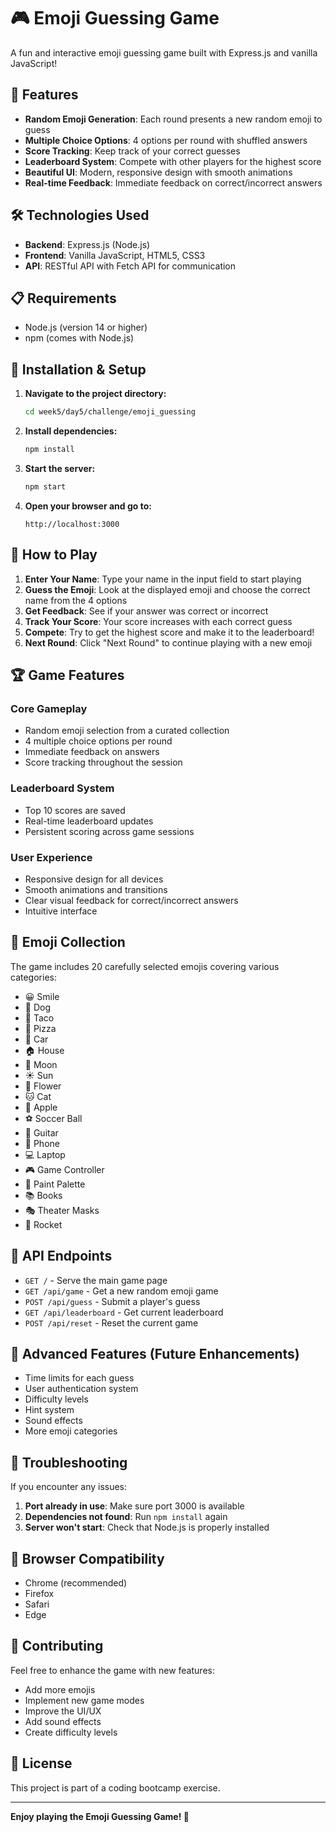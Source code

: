 # 🎮 Emoji Guessing Game

A fun and interactive emoji guessing game built with Express.js and vanilla JavaScript!

## 🚀 Features

- **Random Emoji Generation**: Each round presents a new random emoji to guess
- **Multiple Choice Options**: 4 options per round with shuffled answers
- **Score Tracking**: Keep track of your correct guesses
- **Leaderboard System**: Compete with other players for the highest score
- **Beautiful UI**: Modern, responsive design with smooth animations
- **Real-time Feedback**: Immediate feedback on correct/incorrect answers

## 🛠️ Technologies Used

- **Backend**: Express.js (Node.js)
- **Frontend**: Vanilla JavaScript, HTML5, CSS3
- **API**: RESTful API with Fetch API for communication

## 📋 Requirements

- Node.js (version 14 or higher)
- npm (comes with Node.js)

## 🚀 Installation & Setup

1. **Navigate to the project directory:**
   ```bash
   cd week5/day5/challenge/emoji_guessing
   ```

2. **Install dependencies:**
   ```bash
   npm install
   ```

3. **Start the server:**
   ```bash
   npm start
   ```

4. **Open your browser and go to:**
   ```
   http://localhost:3000
   ```

## 🎯 How to Play

1. **Enter Your Name**: Type your name in the input field to start playing
2. **Guess the Emoji**: Look at the displayed emoji and choose the correct name from the 4 options
3. **Get Feedback**: See if your answer was correct or incorrect
4. **Track Your Score**: Your score increases with each correct guess
5. **Compete**: Try to get the highest score and make it to the leaderboard!
6. **Next Round**: Click "Next Round" to continue playing with a new emoji

## 🏆 Game Features

### Core Gameplay
- Random emoji selection from a curated collection
- 4 multiple choice options per round
- Immediate feedback on answers
- Score tracking throughout the session

### Leaderboard System
- Top 10 scores are saved
- Real-time leaderboard updates
- Persistent scoring across game sessions

### User Experience
- Responsive design for all devices
- Smooth animations and transitions
- Clear visual feedback for correct/incorrect answers
- Intuitive interface

## 🎨 Emoji Collection

The game includes 20 carefully selected emojis covering various categories:
- 😀 Smile
- 🐶 Dog
- 🌮 Taco
- 🍕 Pizza
- 🚗 Car
- 🏠 House
- 🌙 Moon
- ☀️ Sun
- 🌺 Flower
- 🐱 Cat
- 🍎 Apple
- ⚽ Soccer Ball
- 🎸 Guitar
- 📱 Phone
- 💻 Laptop
- 🎮 Game Controller
- 🎨 Paint Palette
- 📚 Books
- 🎭 Theater Masks
- 🚀 Rocket

## 🔧 API Endpoints

- `GET /` - Serve the main game page
- `GET /api/game` - Get a new random emoji game
- `POST /api/guess` - Submit a player's guess
- `GET /api/leaderboard` - Get current leaderboard
- `POST /api/reset` - Reset the current game

## 🎯 Advanced Features (Future Enhancements)

- Time limits for each guess
- User authentication system
- Difficulty levels
- Hint system
- Sound effects
- More emoji categories

## 🐛 Troubleshooting

If you encounter any issues:

1. **Port already in use**: Make sure port 3000 is available
2. **Dependencies not found**: Run `npm install` again
3. **Server won't start**: Check that Node.js is properly installed

## 📱 Browser Compatibility

- Chrome (recommended)
- Firefox
- Safari
- Edge

## 🤝 Contributing

Feel free to enhance the game with new features:
- Add more emojis
- Implement new game modes
- Improve the UI/UX
- Add sound effects
- Create difficulty levels

## 📄 License

This project is part of a coding bootcamp exercise.

---

**Enjoy playing the Emoji Guessing Game! 🎉**
